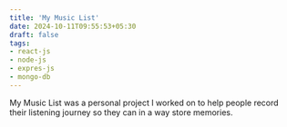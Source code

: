 ```yaml
---
title: 'My Music List'
date: 2024-10-11T09:55:53+05:30
draft: false
tags:
- react-js
- node-js
- expres-js
- mongo-db
---
```


My Music List was a personal project I worked on to help people record their listening journey so they can in a way store memories.

